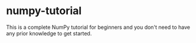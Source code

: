 # numpy-tutorial
This is a complete NumPy tutorial for beginners and you don't need to have any prior knowledge to get started. 

